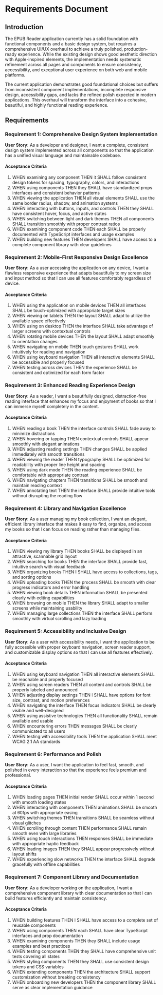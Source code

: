 # Requirements Document

## Introduction

The EPUB Reader application currently has a solid foundation with functional components and a basic design system, but requires a comprehensive UI/UX overhaul to achieve a truly polished, production-ready experience. While the existing design shows good aesthetic direction with Apple-inspired elements, the implementation needs systematic refinement across all pages and components to ensure consistency, accessibility, and exceptional user experience on both web and mobile platforms.

The current application demonstrates good foundational choices but suffers from inconsistent component implementations, incomplete responsive design, accessibility gaps, and lacks the refined polish expected in modern applications. This overhaul will transform the interface into a cohesive, beautiful, and highly functional reading experience.

## Requirements

### Requirement 1: Comprehensive Design System Implementation

**User Story:** As a developer and designer, I want a complete, consistent design system implemented across all components so that the application has a unified visual language and maintainable codebase.

#### Acceptance Criteria

1. WHEN examining any component THEN it SHALL follow consistent design tokens for spacing, typography, colors, and interactions
2. WHEN using components THEN they SHALL have standardized props interfaces and consistent behavior patterns
3. WHEN viewing the application THEN all visual elements SHALL use the same border radius, shadow, and animation systems
4. WHEN interacting with buttons, inputs, and controls THEN they SHALL have consistent hover, focus, and active states
5. WHEN switching between light and dark themes THEN all components SHALL transition smoothly with proper contrast ratios
6. WHEN examining component code THEN each SHALL be properly documented with TypeScript interfaces and usage examples
7. WHEN building new features THEN developers SHALL have access to a complete component library with clear guidelines

### Requirement 2: Mobile-First Responsive Design Excellence

**User Story:** As a user accessing the application on any device, I want a flawless responsive experience that adapts beautifully to my screen size and input method so that I can use all features comfortably regardless of device.

#### Acceptance Criteria

1. WHEN using the application on mobile devices THEN all interfaces SHALL be touch-optimized with appropriate target sizes
2. WHEN viewing on tablets THEN the layout SHALL adapt to utilize the available space effectively
3. WHEN using on desktop THEN the interface SHALL take advantage of larger screens with contextual controls
4. WHEN rotating mobile devices THEN the layout SHALL adapt smoothly to orientation changes
5. WHEN navigating on mobile THEN touch gestures SHALL work intuitively for reading and navigation
6. WHEN using keyboard navigation THEN all interactive elements SHALL be accessible and properly focused
7. WHEN testing across devices THEN the experience SHALL be consistent and optimized for each form factor

### Requirement 3: Enhanced Reading Experience Design

**User Story:** As a reader, I want a beautifully designed, distraction-free reading interface that enhances my focus and enjoyment of books so that I can immerse myself completely in the content.

#### Acceptance Criteria

1. WHEN reading a book THEN the interface controls SHALL fade away to minimize distractions
2. WHEN hovering or tapping THEN contextual controls SHALL appear smoothly with elegant animations
3. WHEN adjusting reading settings THEN changes SHALL be applied immediately with smooth transitions
4. WHEN viewing the reader THEN typography SHALL be optimized for readability with proper line height and spacing
5. WHEN using dark mode THEN the reading experience SHALL be comfortable with appropriate contrast
6. WHEN navigating chapters THEN transitions SHALL be smooth and maintain reading context
7. WHEN annotating text THEN the interface SHALL provide intuitive tools without disrupting the reading flow

### Requirement 4: Library and Navigation Excellence

**User Story:** As a user managing my book collection, I want an elegant, efficient library interface that makes it easy to find, organize, and access my books so that I can focus on reading rather than managing files.

#### Acceptance Criteria

1. WHEN viewing my library THEN books SHALL be displayed in an attractive, scannable grid layout
2. WHEN searching for books THEN the interface SHALL provide fast, intuitive search with visual feedback
3. WHEN organizing books THEN I SHALL have access to collections, tags, and sorting options
4. WHEN uploading books THEN the process SHALL be smooth with clear progress indicators and error handling
5. WHEN viewing book details THEN information SHALL be presented clearly with editing capabilities
6. WHEN browsing on mobile THEN the library SHALL adapt to smaller screens while maintaining usability
7. WHEN managing large collections THEN the interface SHALL perform smoothly with virtual scrolling and lazy loading

### Requirement 5: Accessibility and Inclusive Design

**User Story:** As a user with accessibility needs, I want the application to be fully accessible with proper keyboard navigation, screen reader support, and customizable display options so that I can use all features effectively.

#### Acceptance Criteria

1. WHEN using keyboard navigation THEN all interactive elements SHALL be reachable and properly focused
2. WHEN using screen readers THEN all content and controls SHALL be properly labeled and announced
3. WHEN adjusting display settings THEN I SHALL have options for font size, contrast, and motion preferences
4. WHEN navigating the interface THEN focus indicators SHALL be clearly visible and well-designed
5. WHEN using assistive technologies THEN all functionality SHALL remain available and usable
6. WHEN encountering errors THEN messages SHALL be clearly communicated to all users
7. WHEN testing with accessibility tools THEN the application SHALL meet WCAG 2.1 AA standards

### Requirement 6: Performance and Polish

**User Story:** As a user, I want the application to feel fast, smooth, and polished in every interaction so that the experience feels premium and professional.

#### Acceptance Criteria

1. WHEN loading pages THEN initial render SHALL occur within 1 second with smooth loading states
2. WHEN interacting with components THEN animations SHALL be smooth at 60fps with appropriate easing
3. WHEN switching themes THEN transitions SHALL be seamless without visual glitches
4. WHEN scrolling through content THEN performance SHALL remain smooth even with large libraries
5. WHEN using touch interactions THEN responses SHALL be immediate with appropriate haptic feedback
6. WHEN loading images THEN they SHALL appear progressively without layout shifts
7. WHEN experiencing slow networks THEN the interface SHALL degrade gracefully with offline capabilities

### Requirement 7: Component Library and Documentation

**User Story:** As a developer working on the application, I want a comprehensive component library with clear documentation so that I can build features efficiently and maintain consistency.

#### Acceptance Criteria

1. WHEN building features THEN I SHALL have access to a complete set of reusable components
2. WHEN using components THEN each SHALL have clear TypeScript interfaces and prop documentation
3. WHEN examining components THEN they SHALL include usage examples and best practices
4. WHEN testing components THEN they SHALL have comprehensive unit tests covering all states
5. WHEN styling components THEN they SHALL use consistent design tokens and CSS variables
6. WHEN extending components THEN the architecture SHALL support customization without breaking consistency
7. WHEN onboarding new developers THEN the component library SHALL serve as clear implementation guidance